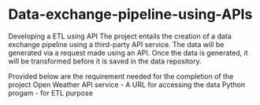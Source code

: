 # Data-exchange-pipeline-using-APIs
Developing a ETL using API
The project entails the creation of a data exchange pipeline using a third-party API service. The data will be generated via a request made using an API. Once the data is generated, it will be transformed before it is saved in the data repository. 

Provided below are the requirement needed for the completion of the project
Open Weather API service - A URL for accessing the data
Python progam - for ETL purpose








